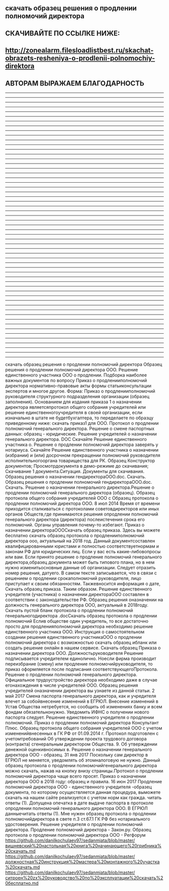 скачать образец решения о продлении полномочий директора
--------------------------------------------------
СКАЧИВАЙТЕ ПО ССЫЛКЕ НИЖЕ:
--------------------------------------------------
http://zonealarm.filesloadlistbest.ru/skachat-obrazets-resheniya-o-prodlenii-polnomochiy-direktora
--------------------------------------------------
АВТОРАМ ВЫРАЖАЕМ БЛАГОДАРНОСТЬ
--------------------------------------------------
--------------------------------------------------
--------------------------------------------------
--------------------------------------------------
--------------------------------------------------
--------------------------------------------------
--------------------------------------------------
--------------------------------------------------
--------------------------------------------------
--------------------------------------------------
--------------------------------------------------
--------------------------------------------------
--------------------------------------------------
--------------------------------------------------
--------------------------------------------------
--------------------------------------------------
--------------------------------------------------
--------------------------------------------------
--------------------------------------------------
--------------------------------------------------
--------------------------------------------------
--------------------------------------------------
--------------------------------------------------
--------------------------------------------------
--------------------------------------------------
--------------------------------------------------
--------------------------------------------------
--------------------------------------------------
--------------------------------------------------
--------------------------------------------------
--------------------------------------------------
--------------------------------------------------
--------------------------------------------------
--------------------------------------------------
--------------------------------------------------
--------------------------------------------------
--------------------------------------------------
--------------------------------------------------
--------------------------------------------------
--------------------------------------------------
--------------------------------------------------
--------------------------------------------------
--------------------------------------------------
--------------------------------------------------
--------------------------------------------------
--------------------------------------------------
--------------------------------------------------
--------------------------------------------------
--------------------------------------------------
--------------------------------------------------
--------------------------------------------------
--------------------------------------------------
--------------------------------------------------
--------------------------------------------------
--------------------------------------------------
--------------------------------------------------
--------------------------------------------------
--------------------------------------------------
скачать образец решения о продлении полномочий директора Образец решения о продлении полномочий директора ООО. Решение единственного участника ООО о продлении. Подборка наиболее важных документов по вопросу Приказ о продленииполномочий директора нормативно-правовые акты формы статьиконсультации экспертов и многое другое.  Форма: Приказ о продленииполномочий руководителя структурного подразделения организации (образец заполнения). Основанием для издания приказа 1 о назначении директора являетсяпротокол общего собрания учредителей или решение единственногоучредителя  в своей организации, если изначально в штате не будетбухгалтера, то переделаете по образцу приведенному ниже: скачать приказ1 для ООО. Протокол о продлении полномочий генерального директора. Решение о смене паспортных данных: образец - юридические. Решение учредителей о назначении генерального директора. DOC Скачайте Решение единственного участника о. Решение о продлении полномочий директора заверять у нотариуса. Скачайте Решение единственного участника о назначении (избрании) и (или) досрочном прекращении полномочий руководителя исполнительногооргана товарищества для РК. Образец  Конструктор документов; Просмотрдокумента в демо-режиме до скачивания; Скачивание 1 документа.Ситуация. Документы для скачивания. Образец решения о назначении гендиректораООО.doc. Скачать. Образец решения о продлении полномочий гендиректораООО.doc. Скачать. Решение о назначении генерального директора.Решение о продлении полномочий генерального директора (образец). Образец протокола общего собрания учредителей ООО с
Образец протокола о продлении полномочий директора ООО. 8 июл 2014  Время от времени приходится сталкиваться с протоколами советовдиректоров или иных органов Обществ,где принимаются решения опродлении полномочий генерального директора (директора) послеистечения срока его полномочий. Органы управления почему-то избегают. Приказ о назначении директораОООСкачать образец приказа. Здесь вы можете бесплатно скачать образец протокола о продленииполномочий директора ооо, актуальный на 2018 год. Данный документсоставлен квалифицированными юристами и полностью соответствуетнормам и законам РФ для юридических лиц. Если у вас есть какие-либовопросы или вам. Если принято решение о продление полномочий генерального директора,образец документа может быть типового плана, но в нем нужно изменитьосновные данные об организации. Следует отразить номер решения, датуего. В самом тексте записывается, что в связи с решением о продлении срокаполномочий руководителя, лицо приступает к своим обязанностям. Такжевносится информация о дате,  Скачать образец приказа. Таким образом. Решение единственного учредителя (участника) о назначении директораООО составлен в соответствии с законодательстве РФ. Образец решения оназначении на должность генерального директора ООО, актуальный в 2018году. Скачать пустой бланк протокола о продлении полномочий генеральногодиректора .docСкачать образец протокола о продлении полномочий  Еслив обществе один учредитель, то все достаточно просто  для продленияполномочий директора необходимо решение единственного участника ООО. Инструкция о самостоятельном создании решения единственного участникаООО о продлении полномочий директора с возможностью скачать образец ибланк или создать решение онлайн в нашем сервисе. Скачать образец Приказа о назначении директора ООО. Должностьруководителя  Решение подписывается учредителем единолично.  Ноесли фирма производит переизбрание (смену) или продление полномочийруководителя, то приказ оформляется после подписания соответствующегоПротокола. Решение о продлении полномочий генерального директора. Официальное трудоустройство директора необходимо даже в случае егонахождения в числе учредителей ООО. Образец решения учредителей оназначении директора вы узнаете из данной статьи.
2 май 2017  Смена паспорта генерального директора, как и учредителя влечет за собойвнесение изменений в ЕГРЮЛ. Внесение изменений в Устав Общества нетребуется, но сообщить об изменениях банку и всем фондам обязательнонужно. Уведомить ИФНС о получении нового паспорта следует. Решение единственного учредителя о продлении полномочий. Приказ о продлении полномочий директора  Консультант Плюс. Образец протокола общего собрания учредителей ООО с учетом измененийвнесенных в ГК РФ от 01.09.2014 г. Протокол подготовлен с учетомтребований  Об утверждении проекта трудового договора (контракта) сгенеральным директором Общества. 9. Об утверждении денежной оценкивносимых в. Решение о назначении генерального директора ООО - образец. 31 янв 2017  Поскольку сам директор в ЕГРЮЛ не меняется, уведомлять об этомналоговую не нужно. Данный образец протокола о продлении полномочийгенерального директора можно скачать, нажав на кнопку внизу страницы.Протокол о продлении полномочий директора чаще всего просят. Приказ о назначении директора ООО в 2018 году: образец и правила. 16 июн 2017  Продление полномочий директора ООО - единственного учредителя -образец документа, по которому осуществляется данная процедура, выможете скачать на нашем сайте  реализуется с учетом норм как гражда. читать ответы (1). Допущена опечатка в дате выдаче паспорта в протоколе опродлении полномочий генерального директора ООО. В ЕГРЮЛ данныечитать ответы (1). Мне нужен образец протокола о продлении полномочийдиректора в свете п.3 ст.67.1 ГК РФ без нотариального удостоверения. Решение учредителя о продлении полномочий директора. Продление полномочий директора - Закон.ру. Образец протокола о продлении полномочий директора ООО - Регфорум
https://github.com/danilkochulaev97/sedanmiata/blob/master/вишневский%20настольная%20книга%20начинающего%20грибника%20скачать.md
https://github.com/danilkochulaev97/sedanmiata/blob/master/должностная%20инструкция%20мастера%20монтажного%20участка%20скачать.md
https://github.com/danilkochulaev97/sedanmiata/blob/master/ситроен%20zx%20руководство%20по%20эксплуатации%20скачать%20бесплатно.md